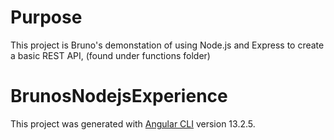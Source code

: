 # Purpose

This project is Bruno's demonstation of using Node.js and Express to create a basic REST API, (found under functions folder)

# BrunosNodejsExperience

This project was generated with [Angular CLI](https://github.com/angular/angular-cli) version 13.2.5.
